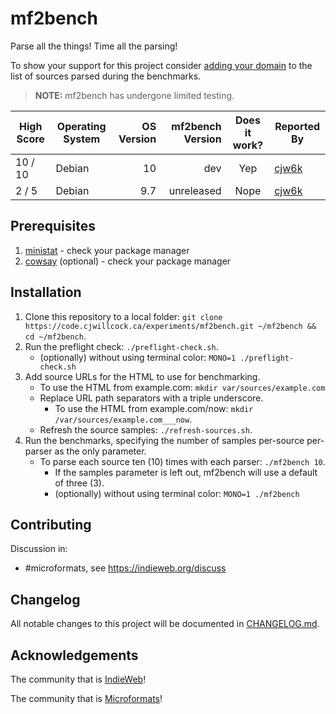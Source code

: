 # mf2bench
Parse all the things! Time all the parsing!

To show your support for this project consider [adding your domain](var/sources/how_to_add_another_domain.md) to the list of sources parsed during the benchmarks.

> <strong>NOTE:</strong> mf2bench has undergone limited testing.

| High Score | Operating System | OS Version | mf2bench Version | Does it work? | Reported By |
| ---------- | ---------------- | ----------:| ----------------:|:-------------:| ----------- |
| 10 / 10    | Debian           | 10         | dev              | Yep           | [cjw6k](https://cj.w6k.ca/) |
| 2 / 5      | Debian           | 9.7        | unreleased       | Nope          | [cjw6k](https://cj.w6k.ca/) |

## Prerequisites
1. [ministat](https://github.com/codahale/ministat) - check your package manager
2. [cowsay](https://en.wikipedia.org/wiki/Cowsay) (optional) - check your package manager

## Installation
1. Clone this repository to a local folder: `git clone https://code.cjwillcock.ca/experiments/mf2bench.git ~/mf2bench && cd ~/mf2bench`.
2. Run the preflight check: `./preflight-check.sh`.
   * (optionally) without using terminal color: `MONO=1 ./preflight-check.sh`
3. Add source URLs for the HTML to use for benchmarking.
   * To use the HTML from example.com: `mkdir var/sources/example.com`
   * Replace URL path separators with a triple underscore.
     * To use the HTML from example.com/now: `mkdir /var/sources/example.com___now`.
   * Refresh the source samples: `./refresh-sources.sh`.
4. Run the benchmarks, specifying the number of samples per-source per-parser as the only parameter.
   * To parse each source ten (10) times with each parser: `./mf2bench 10`.
     * If the samples parameter is left out, mf2bench will use a default of three (3).
     * (optionally) without using terminal color: `MONO=1 ./mf2bench`

## Contributing
Discussion in:
* #microformats, see https://indieweb.org/discuss

## Changelog
All notable changes to this project will be documented in [CHANGELOG.md](CHANGELOG.md).

## Acknowledgements
The community that is [IndieWeb](https://indieweb.org/)!

The community that is [Microformats](http://microformats.org/)!
